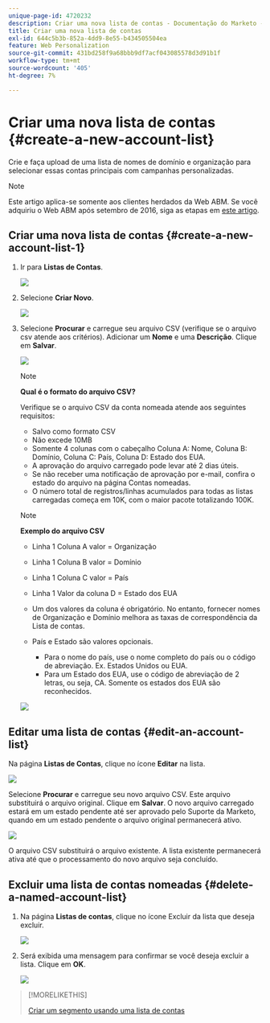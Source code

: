 ```yaml
---
unique-page-id: 4720232
description: Criar uma nova lista de contas - Documentação do Marketo - Documentação do produto
title: Criar uma nova lista de contas
exl-id: 644c5b3b-852a-4dd9-8e55-b434505504ea
feature: Web Personalization
source-git-commit: 431bd258f9a68bbb9df7acf043085578d3d91b1f
workflow-type: tm+mt
source-wordcount: '405'
ht-degree: 7%

---
```


# Criar uma nova lista de contas {#create-a-new-account-list}

Crie e faça upload de uma lista de nomes de domínio e organização para selecionar essas contas principais com campanhas personalizadas.

>[!NOTE]
>
>Este artigo aplica-se somente aos clientes herdados da Web ABM. Se você adquiriu o Web ABM após setembro de 2016, siga as etapas em [este artigo](https://docs.marketo.com/display/DOCS/Account+Lists#AccountLists-CreateaNewAccountList).

## Criar uma nova lista de contas {#create-a-new-account-list-1}

1. Ir para **Listas de Contas**.

   ![](assets/dropdown-account-lists-hand.jpg)

1. Selecione **Criar Novo**.

   ![](assets/create-new-account-list-hand.jpg)

1. Selecione **Procurar** e carregue seu arquivo CSV (verifique se o arquivo csv atende aos critérios). Adicionar um **Nome** e uma **Descrição**. Clique em **Salvar**.

   ![](assets/create-account-list-hands.jpg)

   >[!NOTE]
   >
   >**Qual é o formato do arquivo CSV?**
   >
   >Verifique se o arquivo CSV da conta nomeada atende aos seguintes requisitos:
   >
   >* Salvo como formato CSV
   >* Não excede 10MB
   >* Somente 4 colunas com o cabeçalho Coluna A: Nome, Coluna B: Domínio, Coluna C: País, Coluna D: Estado dos EUA.
   >* A aprovação do arquivo carregado pode levar até 2 dias úteis.
   >* Se não receber uma notificação de aprovação por e-mail, confira o estado do arquivo na página Contas nomeadas.
   >* O número total de registros/linhas acumulados para todas as listas carregadas começa em 10K, com o maior pacote totalizando 100K.

   >[!NOTE]
   >
   >**Exemplo do arquivo CSV**
   >
   >* Linha 1 Coluna A valor = Organização
   >* Linha 1 Coluna B valor = Domínio
   >* Linha 1 Coluna C valor = País
   >* Linha 1 Valor da coluna D = Estado dos EUA
   >* Um dos valores da coluna é obrigatório. No entanto, fornecer nomes de Organização e Domínio melhora as taxas de correspondência da Lista de contas.
   >* País e Estado são valores opcionais.
   >
   >   * Para o nome do país, use o nome completo do país ou o código de abreviação. Ex. Estados Unidos ou EUA.
   >   * Para um Estado dos EUA, use o código de abreviação de 2 letras, ou seja, CA. Somente os estados dos EUA são reconhecidos.
   >
   >![](assets/image2015-2-25-12-3a19-3a10.png)

## Editar uma lista de contas {#edit-an-account-list}

Na página **Listas de Contas**, clique no ícone **Editar** na lista.

![](assets/create-new-account-list-edit.jpg)

Selecione **Procurar** e carregue seu novo arquivo CSV. Este arquivo substituirá o arquivo original. Clique em **Salvar**. O novo arquivo carregado estará em um estado pendente até ser aprovado pelo Suporte da Marketo, quando em um estado pendente o arquivo original permanecerá ativo.

![](assets/set-account-list-edit-hands.jpg)

O arquivo CSV substituirá o arquivo existente. A lista existente permanecerá ativa até que o processamento do novo arquivo seja concluído.

## Excluir uma lista de contas nomeadas {#delete-a-named-account-list}

1. Na página **Listas de contas**, clique no ícone Excluir da lista que deseja excluir.

   ![](assets/create-new-account-list-delete.jpg)

1. Será exibida uma mensagem para confirmar se você deseja excluir a lista. Clique em **OK**.

   ![](assets/delete-notification-hand.jpg)

>[!MORELIKETHIS]
>
>[Criar um segmento usando uma lista de contas](/help/marketo/product-docs/web-personalization/account-based-web-marketing/create-a-segment-using-an-account-list.md)
